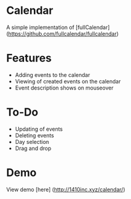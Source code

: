 # Calendar
A simple implementation of [fullCalendar] (https://github.com/fullcalendar/fullcalendar)

# Features
- Adding events to the calendar
- Viewing of created events on the calendar
- Event description shows on mouseover

# To-Do
- Updating of events
- Deleting events
- Day selection
- Drag and drop

# Demo
View demo [here] (http://1410inc.xyz/calendar/)
